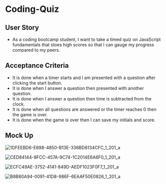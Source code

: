 # Coding-Quiz
## User Story
* As a coding bootcamp student, I want to take a timed quiz on JavaScript fundamentals that stoes high scores so that I can gauge my progress compared to my peers.
## Acceptance Criteria
* It is done when a timer starts and I am presented with a question after clicking the start button.
* It is done when I answer a question then presented with another question.
* It is done when I answer a question then time is subtracted from the clock.
* It is done when all questions are answered or the timer reaches 0 then the game is over.
* It is done when the game is over then I can save my initials and score.
## Mock Up
![1DFEEBD6-E698-4850-B13E-336BD8134CFC_1_201_a](https://user-images.githubusercontent.com/117123654/215584577-8a54c566-f974-4088-9dc7-234af329c7c7.jpeg)

![CED84144-8FCC-457A-9C74-1C2014E6A6F0_1_201_a](https://user-images.githubusercontent.com/117123654/215584633-0fecbd3d-b8b7-400d-bbc4-ddea8eea914c.jpeg)

![ECFC49AE-3752-4141-849D-AEDF1023F0F7_1_201_a](https://user-images.githubusercontent.com/117123654/215584693-f93e0789-2068-4f06-91f5-2143b5ef1812.jpeg)

![B8B80A94-0091-41D8-986F-6EAAF50E0826_1_201_a](https://user-images.githubusercontent.com/117123654/215584755-f8000011-4f59-46b1-ab7f-40e9c735d50d.jpeg)